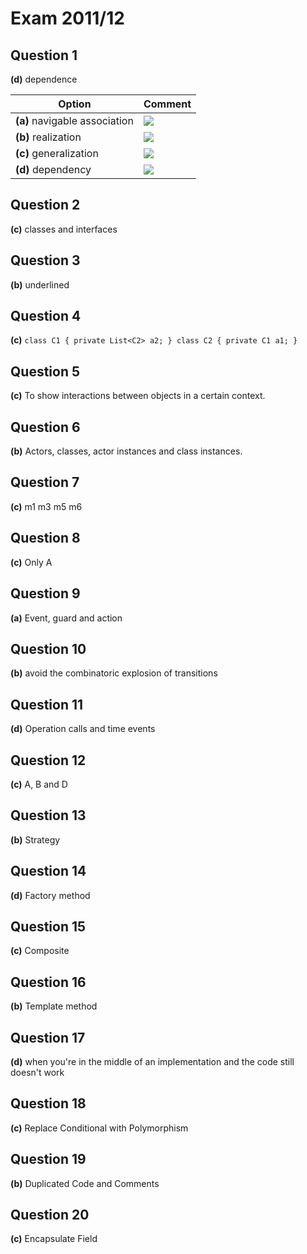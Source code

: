 # Exam 2011/12

## Question 1

**(d)** dependence

| Option | Comment |
|--------|---------|
| **(a)** navigable association | ![](https://www.uml-diagrams.org/association/class-navigability-navigable.png) |
| **(b)** realization | ![](https://www.uml-diagrams.org/uml-core/class-interface-realization.png) |
| **(c)** generalization | ![](https://www.uml-diagrams.org/class-diagrams/class-generalizaion-separate.png) |
| **(d)** dependency | ![](https://www.uml-diagrams.org/uml-core/class-dependency-usage.png) |

## Question 2

**(c)** classes and interfaces

## Question 3

**(b)** underlined

## Question 4

**(c)** `class C1 { private List<C2> a2; } class C2 { private C1 a1; }`

## Question 5

**(c)** To show interactions between objects in a certain context.

## Question 6

**(b)** Actors, classes, actor instances and class instances.

## Question 7

**(c)** m1 m3 m5 m6

## Question 8

**(c)** Only A

## Question 9

**(a)** Event, guard and action

## Question 10

**(b)** avoid the combinatoric explosion of transitions

## Question 11

**(d)** Operation calls and time events

## Question 12

**(c)** A, B and D

## Question 13

**(b)** Strategy

## Question 14

**(d)** Factory method

## Question 15

**(c)** Composite

## Question 16

**(b)** Template method

## Question 17

**(d)** when you're in the middle of an implementation and the code still doesn't work

## Question 18

**(c)** Replace Conditional with Polymorphism

## Question 19

**(b)** Duplicated Code and Comments

## Question 20

**(c)** Encapsulate Field

